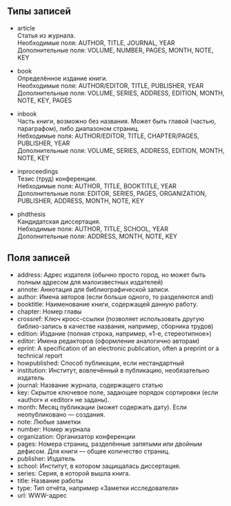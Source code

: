 
## Типы записей
* article  
Статья из журнала.  
Необходимые поля: AUTHOR, TITLE, JOURNAL, YEAR  
Дополнительные поля: VOLUME, NUMBER, PAGES, MONTH, NOTE, KEY

* book  
Определённое издание книги.  
Необходимые поля: AUTHOR/EDITOR, TITLE, PUBLISHER, YEAR  
Дополнительные поля: VOLUME, SERIES, ADDRESS, EDITION, MONTH, NOTE, KEY, PAGES

* inbook  
Часть книги, возможно без названия. Может быть главой (частью, параграфом), либо диапазоном
страниц.  
Небходимые поля: AUTHOR/EDITOR, TITLE, CHAPTER/PAGES, PUBLISHER, YEAR  
Дополнительные поля: VOLUME, SERIES, ADDRESS, EDITION, MONTH, NOTE, KEY

* inproceedings  
Тезис (труд) конференции.  
Небходимые поля: AUTHOR, TITLE, BOOKTITLE, YEAR  
Дополнительные поля: EDITOR, SERIES, PAGES, ORGANIZATION, PUBLISHER, ADDRESS, MONTH, NOTE, KEY

* phdthesis  
Кандидатская диссертация.  
Небходимые поля: AUTHOR, TITLE, SCHOOL, YEAR  
Дополнительные поля: ADDRESS, MONTH, NOTE, KEY

## Поля записей
* address: Адрес издателя (обычно просто город, но может быть полным адресом для
малоизвестных издателей)
* annote: Аннотация для библиографической записи.
* author: Имена авторов (если больше одного, то разделяются and)
* booktitle: Наименование книги, содержащей данную работу.
* chapter: Номер главы
* crossref: Ключ кросс-ссылки (позволяет использовать другую библио-запись в качестве
названия, например, сборника трудов)
* edition: Издание (полная строка, например, «1-е, стереотипное»)
* editor: Имена редакторов (оформление аналогично авторам)
* eprint: A specification of an electronic publication, often a preprint or a technical report
* howpublished: Способ публикации, если нестандартный
* institution: Институт, вовлечённый в публикацию, необязательно издатель
* journal: Название журнала, содержащего статью
* key: Скрытое ключевое поле, задающее порядок сортировки (если «author» и «editor» не заданы).
* month: Месяц публикации (может содержать дату). Если неопубликовано — создания.
* note: Любые заметки
* number: Номер журнала
* organization: Организатор конференции
* pages: Номера страниц, разделённые запятыми или двойным дефисом. Для книги — общее количество страниц.
* publisher: Издатель
* school: Институт, в котором защищалась диссертация.
* series: Серия, в которой вышла книга.
* title: Название работы
* type: Тип отчёта, например «Заметки исследователя»
* url: WWW-адрес